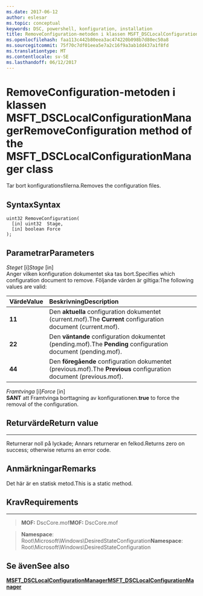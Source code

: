 ```yaml
---
ms.date: 2017-06-12
author: eslesar
ms.topic: conceptual
keywords: DSC, powershell, konfiguration, installation
title: RemoveConfiguration-metoden i klassen MSFT_DSCLocalConfigurationManager
ms.openlocfilehash: faa113c442b80eea3ac474220b098b7d80ec50a8
ms.sourcegitcommit: 75f70c7df01eea5e7a2c16f9a3ab1dd437a1f8fd
ms.translationtype: MT
ms.contentlocale: sv-SE
ms.lasthandoff: 06/12/2017
---
```

# <a name="removeconfiguration-method-of-the-msftdsclocalconfigurationmanager-class"></a><span data-ttu-id="5dbcb-103">RemoveConfiguration-metoden i klassen MSFT_DSCLocalConfigurationManager</span><span class="sxs-lookup"><span data-stu-id="5dbcb-103">RemoveConfiguration method of the MSFT_DSCLocalConfigurationManager class</span></span>

<span data-ttu-id="5dbcb-104">Tar bort konfigurationsfilerna.</span><span class="sxs-lookup"><span data-stu-id="5dbcb-104">Removes the configuration files.</span></span>

<a name="syntax"></a><span data-ttu-id="5dbcb-105">Syntax</span><span class="sxs-lookup"><span data-stu-id="5dbcb-105">Syntax</span></span>
------

```mof
uint32 RemoveConfiguration(
  [in] uint32  Stage,
  [in] boolean Force
);
```

<a name="parameters"></a><span data-ttu-id="5dbcb-106">Parametrar</span><span class="sxs-lookup"><span data-stu-id="5dbcb-106">Parameters</span></span>
----------

<span data-ttu-id="5dbcb-107">*Steget* \[i\]</span><span class="sxs-lookup"><span data-stu-id="5dbcb-107">*Stage* \[in\]</span></span>  
<span data-ttu-id="5dbcb-108">Anger vilken konfiguration dokumentet ska tas bort.</span><span class="sxs-lookup"><span data-stu-id="5dbcb-108">Specifies which configuration document to remove.</span></span> <span data-ttu-id="5dbcb-109">Följande värden är giltiga:</span><span class="sxs-lookup"><span data-stu-id="5dbcb-109">The following values are valid:</span></span>

|<span data-ttu-id="5dbcb-110">Värde</span><span class="sxs-lookup"><span data-stu-id="5dbcb-110">Value</span></span> |<span data-ttu-id="5dbcb-111">Beskrivning</span><span class="sxs-lookup"><span data-stu-id="5dbcb-111">Description</span></span> |
|:--- |:---|
|<span data-ttu-id="5dbcb-112">**1**</span><span class="sxs-lookup"><span data-stu-id="5dbcb-112">**1**</span></span> | <span data-ttu-id="5dbcb-113">Den **aktuella** configuration dokumentet (current.mof).</span><span class="sxs-lookup"><span data-stu-id="5dbcb-113">The **Current** configuration document (current.mof).</span></span> |
|<span data-ttu-id="5dbcb-114">**2**</span><span class="sxs-lookup"><span data-stu-id="5dbcb-114">**2**</span></span> | <span data-ttu-id="5dbcb-115">Den **väntande** configuration dokumentet (pending.mof).</span><span class="sxs-lookup"><span data-stu-id="5dbcb-115">The **Pending** configuration document (pending.mof).</span></span>  |
|<span data-ttu-id="5dbcb-116">**4**</span><span class="sxs-lookup"><span data-stu-id="5dbcb-116">**4**</span></span> | <span data-ttu-id="5dbcb-117">Den **föregående** configuration dokumentet (previous.mof).</span><span class="sxs-lookup"><span data-stu-id="5dbcb-117">The **Previous** configuration document (previous.mof).</span></span> |

<span data-ttu-id="5dbcb-118">*Framtvinga* \[i\]</span><span class="sxs-lookup"><span data-stu-id="5dbcb-118">*Force* \[in\]</span></span>  
<span data-ttu-id="5dbcb-119">**SANT** att Framtvinga borttagning av konfigurationen.</span><span class="sxs-lookup"><span data-stu-id="5dbcb-119">**true** to force the removal of the configuration.</span></span>

## <a name="return-value"></a><span data-ttu-id="5dbcb-120">Returvärde</span><span class="sxs-lookup"><span data-stu-id="5dbcb-120">Return value</span></span>
------------

<span data-ttu-id="5dbcb-121">Returnerar noll på lyckade; Annars returnerar en felkod.</span><span class="sxs-lookup"><span data-stu-id="5dbcb-121">Returns zero on success; otherwise returns an error code.</span></span>

## <a name="remarks"></a><span data-ttu-id="5dbcb-122">Anmärkningar</span><span class="sxs-lookup"><span data-stu-id="5dbcb-122">Remarks</span></span>

<span data-ttu-id="5dbcb-123">Det här är en statisk metod.</span><span class="sxs-lookup"><span data-stu-id="5dbcb-123">This is a static method.</span></span>

## <a name="requirements"></a><span data-ttu-id="5dbcb-124">Krav</span><span class="sxs-lookup"><span data-stu-id="5dbcb-124">Requirements</span></span>
------------
><span data-ttu-id="5dbcb-125">**MOF:** DscCore.mof</span><span class="sxs-lookup"><span data-stu-id="5dbcb-125">**MOF:** DscCore.mof</span></span>

><span data-ttu-id="5dbcb-126">**Namespace**: Root\Microsoft\Windows\DesiredStateConfiguration</span><span class="sxs-lookup"><span data-stu-id="5dbcb-126">**Namespace**: Root\Microsoft\Windows\DesiredStateConfiguration</span></span>


## <a name="see-also"></a><span data-ttu-id="5dbcb-127">Se även</span><span class="sxs-lookup"><span data-stu-id="5dbcb-127">See also</span></span>


[<span data-ttu-id="5dbcb-128">**MSFT_DSCLocalConfigurationManager**</span><span class="sxs-lookup"><span data-stu-id="5dbcb-128">**MSFT_DSCLocalConfigurationManager**</span></span>](msft-dsclocalconfigurationmanager.md)


 

 



